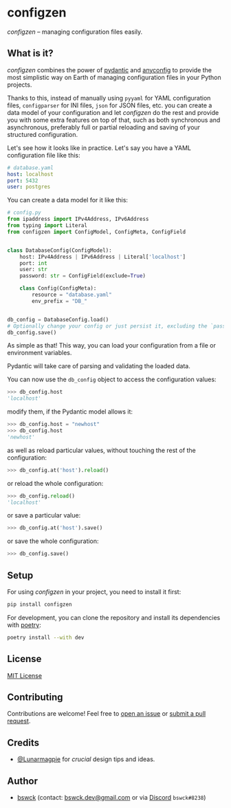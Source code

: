 # configzen
_configzen_ – managing configuration files easily.

## What is it?
_configzen_ combines the power of [pydantic](https://pydantic-docs.helpmanual.io/) 
and [anyconfig](https://github.com/ssato/python-anyconfig) to provide the most simplistic
way on Earth of managing configuration files in your Python projects.

Thanks to this, instead of manually using 
`pyyaml` for YAML configuration files, `configparser` for INI files, `json` for JSON files, etc. 
you can create a data model of your configuration and let _configzen_ do the rest and provide you 
with some extra features on top of that, such as both synchronous and asynchronous, 
preferably full or partial reloading and saving of your structured configuration.

Let's see how it looks like in practice. Let's say you have a YAML configuration file like this:
```yaml
# database.yaml
host: localhost
port: 5432
user: postgres
```
You can create a data model for it like this:

```python
# config.py
from ipaddress import IPv4Address, IPv6Address
from typing import Literal
from configzen import ConfigModel, ConfigMeta, ConfigField


class DatabaseConfig(ConfigModel):
    host: IPv4Address | IPv6Address | Literal['localhost']
    port: int
    user: str
    password: str = ConfigField(exclude=True)

    class Config(ConfigMeta):
        resource = "database.yaml"
        env_prefix = "DB_"


db_config = DatabaseConfig.load()
# Optionally change your config or just persist it, excluding the `password` field.
db_config.save()
```

As simple as that!
This way, you can load your configuration from a file or environment variables.

Pydantic will take care of parsing and validating the loaded data.

You can now use the `db_config` object to access the configuration values:

```python
>>> db_config.host
'localhost'
```

modify them, if the Pydantic model allows it:

```python
>>> db_config.host = "newhost"
>>> db_config.host
'newhost'
```

as well as reload particular values, without touching the rest of the configuration:

```python
>>> db_config.at('host').reload()
```

or reload the whole configuration:

```python
>>> db_config.reload()
'localhost'
```

or save a particular value:

```python
>>> db_config.at('host').save()
```

or save the whole configuration:

```python
>>> db_config.save()
```

## Setup
For using _configzen_ in your project, you need to install it first:
```bash
pip install configzen
```

For development, you can clone the repository and install its dependencies with [poetry](https://python-poetry.org/):
```bash
poetry install --with dev
```

## License
[MIT License](https://choosealicense.com/licenses/mit/)

## Contributing
Contributions are welcome! Feel free to [open an issue](https://github.com/bswck/configzen/issues/new/choose) 
or [submit a pull request](https://github.com/bswck/configzen/compare).

## Credits
* [@Lunarmagpie](https://github.com/Lunarmagpie) for _crucial_ design tips and ideas.
 
## Author
* [bswck](https://github.com/bswck) (contact: bswck.dev@gmail.com or via [Discord](https://discord.com/) `bswck#8238`)
